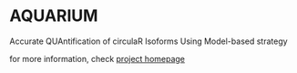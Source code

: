 # AQUARIUM

Accurate QUAntification of circulaR Isoforms Using Model-based strategy

for more information, check [project homepage](https://wanjun-group-seu.github.io/AQUARIUM/)